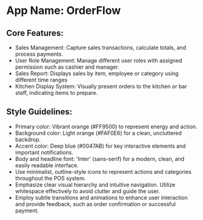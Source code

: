 # **App Name**: OrderFlow

## Core Features:

- Sales Management: Capture sales transactions, calculate totals, and process payments.
- User Role Management: Manage different user roles with assigned permission such as cashier and manager.
- Sales Report: Displays sales by item, employee or category using different time ranges
- Kitchen Display System: Visually present orders to the kitchen or bar staff, indicating items to prepare.

## Style Guidelines:

- Primary color: Vibrant orange (#FF9500) to represent energy and action.
- Background color: Light orange (#FAF0E6) for a clean, uncluttered backdrop.
- Accent color: Deep blue (#0047AB) for key interactive elements and important notifications.
- Body and headline font: 'Inter' (sans-serif) for a modern, clean, and easily readable interface.
- Use minimalist, outline-style icons to represent actions and categories throughout the POS system.
- Emphasize clear visual hierarchy and intuitive navigation. Utilize whitespace effectively to avoid clutter and guide the user.
- Employ subtle transitions and animations to enhance user interaction and provide feedback, such as order confirmation or successful payment.